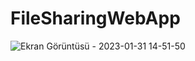 # FileSharingWebApp
 
![Ekran Görüntüsü - 2023-01-31 14-51-50](https://user-images.githubusercontent.com/111579457/215752765-85ab20e8-2a6f-4603-a585-e7a4da6910ab.png)
